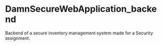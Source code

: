# DamnSecureWebApplication_backend
Backend of a secure inventory management system made for a Security assignment.
